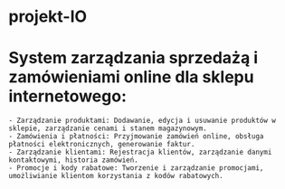 # projekt-IO

# System zarządzania sprzedażą i zamówieniami online dla sklepu internetowego:

    - Zarządzanie produktami: Dodawanie, edycja i usuwanie produktów w sklepie, zarządzanie cenami i stanem magazynowym.
    - Zamówienia i płatności: Przyjmowanie zamówień online, obsługa płatności elektronicznych, generowanie faktur.
    - Zarządzanie klientami: Rejestracja klientów, zarządzanie danymi kontaktowymi, historia zamówień.
    - Promocje i kody rabatowe: Tworzenie i zarządzanie promocjami, umożliwianie klientom korzystania z kodów rabatowych.
